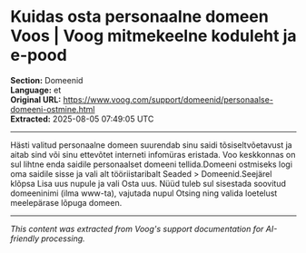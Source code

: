 # Kuidas osta personaalne domeen Voos | Voog mitmekeelne koduleht ja e-pood

**Section:** Domeenid  
**Language:** et  
**Original URL:** https://www.voog.com/support/domeenid/personaalse-domeeni-ostmine.html  
**Extracted:** 2025-08-05 07:49:05 UTC

---

Hästi valitud personaalne domeen suurendab sinu saidi tõsiseltvõetavust ja aitab sind või sinu ettevõtet interneti infomüras eristada. Voo keskkonnas on sul lihtne enda saidile personaalset domeeni tellida.Domeeni ostmiseks logi oma saidile sisse ja vali alt tööriistaribalt Seaded > Domeenid.Seejärel klõpsa Lisa uus nupule ja vali Osta uus. Nüüd tuleb sul sisestada soovitud domeeninimi (ilma www-ta), vajutada nupul Otsing ning valida loetelust meelepärase lõpuga domeen.

---

*This content was extracted from Voog's support documentation for AI-friendly processing.*
